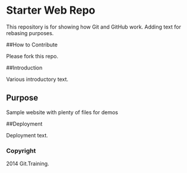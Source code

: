 # Starter Web Repo

This repository is for showing how Git and GitHub work. Adding text for rebasing purposes.

##How to Contribute

Please fork this repo.

##Introduction

Various introductory text.

## Purpose

Sample website with plenty of files for demos

##Deployment

Deployment text.

### Copyright

2014 Git.Training.